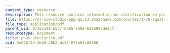 ```yaml
---
content_type: resource
description: This resource contains information on clarification re phase rule.
file: https://ol-ocw-studio-app-qa.s3.amazonaws.com/courses/1-76-aquatic-chemistry-fall-2005/3e626f2d3b3028b2dc3367fb07c00108_phasruleclarifn.pdf
file_type: application/pdf
parent_uid: 9715ca28-b5c7-6a05-2d0e-682b907de8cf
resourcetype: Document
title: phasruleclarifn.pdf
uid: 3e626f2d-3b30-28b2-dc33-67fb07c00108
---
```

